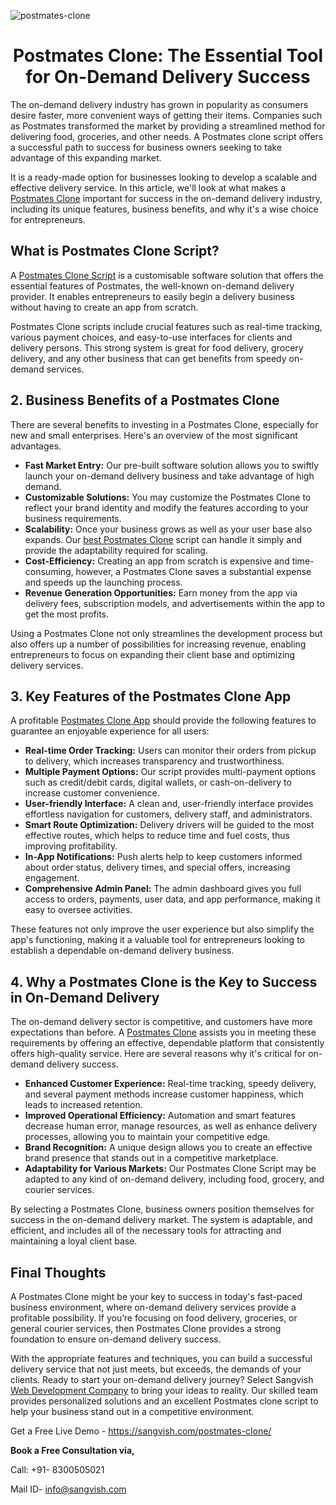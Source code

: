 ![postmates-clone](https://github.com/user-attachments/assets/64b42ac1-cc85-45e6-8fe4-e3e63421e531)

<h1 align="center"> Postmates Clone: The Essential Tool for On-Demand Delivery Success </h1>


The on-demand delivery industry has grown in popularity as consumers desire faster, more convenient ways of getting their items. Companies such as Postmates transformed the market by providing a streamlined method for delivering food, groceries, and other needs. A Postmates clone script offers a successful path to success for business owners seeking to take advantage of this expanding market. 

It is a ready-made option for businesses looking to develop a scalable and effective delivery service. In this article, we'll look at what makes a [Postmates Clone](https://sangvish.com/postmates-clone/) important for success in the on-demand delivery industry, including its unique features, business benefits, and why it's a wise choice for entrepreneurs.
 
## What is Postmates Clone Script?
A [Postmates Clone Script](https://sangvish.com/postmates-clone/) is a customisable software solution that offers the essential features of Postmates, the well-known on-demand delivery provider. It enables entrepreneurs to easily begin a delivery business without having to create an app from scratch. 

Postmates Clone scripts include crucial features such as real-time tracking, various payment choices, and easy-to-use interfaces for clients and delivery persons. This strong system is great for food delivery, grocery delivery, and any other business that can get benefits from speedy on-demand services.
 
## 2. Business Benefits of a Postmates Clone
There are several benefits to investing in a Postmates Clone, especially for new and small enterprises. Here's an overview of the most significant advantages.

* **Fast Market Entry:**
Our pre-built software solution allows you to swiftly launch your on-demand delivery business and take advantage of high demand.
* **Customizable Solutions:**
You may customize the Postmates Clone to reflect your brand identity and modify the features according to your business requirements.
* **Scalability:**
Once your business grows as well as your user base also expands. Our [best Postmates Clone](https://sangvish.com/postmates-clone/) script can handle it simply and provide the adaptability required for scaling.
* **Cost-Efficiency:**
Creating an app from scratch is expensive and time-consuming, however, a Postmates Clone saves a substantial expense and speeds up the launching process.
* **Revenue Generation Opportunities:**
Earn money from the app via delivery fees, subscription models, and advertisements within the app to get the most profits.

Using a Postmates Clone not only streamlines the development process but also offers up a number of possibilities for increasing revenue, enabling entrepreneurs to focus on expanding their client base and optimizing delivery services.
 
## 3. Key Features of the Postmates Clone App
A profitable [Postmates Clone App](https://sangvish.com/postmates-clone/) should provide the following features to guarantee an enjoyable experience for all users:
* **Real-time Order Tracking:**
Users can monitor their orders from pickup to delivery, which increases transparency and trustworthiness.
* **Multiple Payment Options:**
Our script provides multi-payment options such as credit/debit cards, digital wallets, or cash-on-delivery to increase customer convenience.
* **User-friendly Interface:**
A clean and, user-friendly interface provides effortless navigation for customers, delivery staff, and administrators.
* **Smart Route Optimization:**
Delivery drivers will be guided to the most effective routes, which helps to reduce time and fuel costs, thus improving profitability.
* **In-App Notifications:**
Push alerts help to keep customers informed about order status, delivery times, and special offers, increasing engagement.
* **Comprehensive Admin Panel:**
The admin dashboard gives you full access to orders, payments, user data, and app performance, making it easy to oversee activities.

These features not only improve the user experience but also simplify the app's functioning, making it a valuable tool for entrepreneurs looking to establish a dependable on-demand delivery business.

## 4. Why a Postmates Clone is the Key to Success in On-Demand Delivery
The on-demand delivery sector is competitive, and customers have more expectations than before. A [Postmates Clone](https://sangvish.com/postmates-clone/) assists you in meeting these requirements by offering an effective, dependable platform that consistently offers high-quality service. Here are several reasons why it's critical for on-demand delivery success.
* **Enhanced Customer Experience:**
Real-time tracking, speedy delivery, and several payment methods increase customer happiness, which leads to increased retention.
* **Improved Operational Efficiency:**
Automation and smart features decrease human error, manage resources, as well as enhance delivery processes, allowing you to maintain your competitive edge.
* **Brand Recognition:**
A unique design allows you to create an effective brand presence that stands out in a competitive marketplace.
* **Adaptability for Various Markets:**
Our Postmates Clone Script may be adapted to any kind of on-demand delivery, including food, grocery, and courier services.

By selecting a Postmates Clone, business owners position themselves for success in the on-demand delivery market. The system is adaptable, and efficient, and includes all of the necessary tools for attracting and maintaining a loyal client base.

## Final Thoughts
A Postmates Clone might be your key to success in today's fast-paced business environment, where on-demand delivery services provide a profitable possibility. If you’re focusing on food delivery, groceries, or general courier services, then Postmates Clone provides a strong foundation to ensure on-demand delivery success.

With the appropriate features and techniques, you can build a successful delivery service that not just meets, but exceeds, the demands of your clients. Ready to start your on-demand delivery journey? Select Sangvish [Web Development Company](https://sangvish.com/) to bring your ideas to reality. Our skilled team provides personalized solutions and an excellent Postmates clone script to help your business stand out in a competitive environment.

Get a Free Live Demo - https://sangvish.com/postmates-clone/ 

**Book a Free Consultation via,**

Call: +91- 8300505021

Mail ID-  [info@sangvish.com](mailto:info@sangvish.com)
